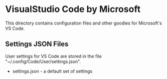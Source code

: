 # VisualStudio Code by Microsoft

This directory contains configuration files and other goodies
for Microsoft's VS Code.

## Settings JSON Files

User settings for VS Code are stored in the file
"~/.config/Code/User/settings.json".

- settings.json - a default set of settings
